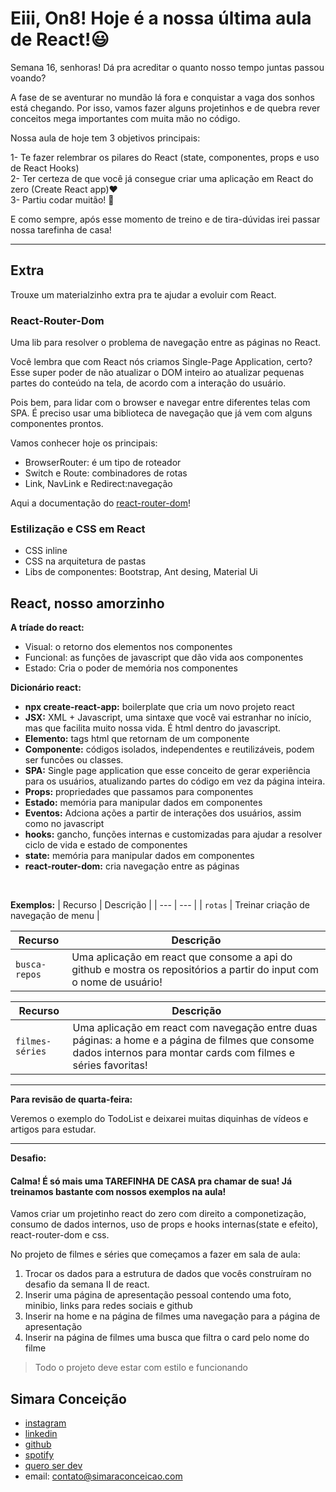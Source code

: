 # Eiii, On8! Hoje é a nossa última aula de React!😃

Semana 16, senhoras! Dá pra acreditar o quanto nosso tempo juntas passou voando?

A fase de se aventurar no mundão lá fora e conquistar a vaga dos sonhos está chegando.
Por isso, vamos fazer alguns projetinhos e de quebra rever conceitos mega importantes com muita mão no código.

Nossa aula de hoje tem 3 objetivos principais:

1- Te fazer relembrar os pilares do React (state, componentes, props e uso de React Hooks)<br>
2- Ter certeza de que você já consegue criar uma aplicação em React do zero (Create React app)❤️ <br>
3- Partiu codar muitão! 🚀

E como sempre, após esse momento de treino e de tira-dúvidas irei passar nossa tarefinha de casa!

---

## Extra
Trouxe um materialzinho extra pra te ajudar a evoluir com React. 

### React-Router-Dom

Uma lib para resolver o problema de navegação entre as páginas no React. 

Você lembra que com React nós criamos Single-Page Application, certo? Esse super poder de não atualizar o DOM inteiro ao atualizar pequenas partes do conteúdo na tela, de acordo com a interação do usuário.

Pois bem, para lidar com o browser e navegar entre diferentes telas com SPA. É preciso usar uma biblioteca de navegação que já vem com alguns componentes prontos.

Vamos conhecer hoje os principais:

* BrowserRouter: é um tipo de roteador
* Switch e Route: combinadores de rotas
* Link, NavLink e Redirect:navegação

Aqui a documentação do [react-router-dom](https://reactrouter.com/web/guides/quick-start)!


### Estilização e CSS em React
* CSS inline
* CSS na arquitetura de pastas
* Libs de componentes: Bootstrap, Ant desing, Material Ui

## React, nosso amorzinho

**A tríade do react:**
* Visual: o retorno dos elementos nos componentes
* Funcional: as funções de javascript que dão vida aos componentes
* Estado: Cria o poder de memória nos componentes

**Dicionário react:**
* **npx create-react-app:** boilerplate que cria um novo projeto react 
* **JSX:** XML + Javascript, uma sintaxe que você vai estranhar no início, mas que facilita muito nossa vida. É html dentro do javascript.
* **Elemento:** tags html que retornam de um componente
* **Componente:** códigos isolados, independentes e reutilizáveis, podem ser funcões ou classes.
* **SPA:** Single page application que esse conceito de gerar experiência para os usuários, atualizando partes do código em vez da página inteira.
* **Props:** propriedades que passamos para componentes
* **Estado:** memória para manipular dados em componentes
* **Eventos:** Adciona ações a partir de interações dos usuários, assim como no javascript
* **hooks:** gancho, funções internas e customizadas para ajudar a resolver ciclo de vida e estado de componentes
* **state:** memória para manipular dados em componentes
* **react-router-dom:** cria navegação entre as páginas

<br>

**Exemplos:**
| Recurso | Descrição |
| --- | --- |
| `rotas` | Treinar criação de navegação de menu |

| Recurso | Descrição |
| --- | --- |
| `busca-repos` | Uma aplicação em react que consome a api do github e mostra os repositórios a partir do input com o nome de usuário! |

| Recurso | Descrição |
| --- | --- |
| `filmes-séries` | Uma aplicação em react com navegação entre duas páginas: a home e a página de filmes que consome dados internos para montar cards com filmes e séries favoritas! |

----

**Para revisão de quarta-feira:**

Veremos o exemplo do TodoList e deixarei muitas diquinhas de vídeos e artigos para estudar.

---
**Desafio:**

#### Calma! É só mais uma TAREFINHA DE CASA pra chamar de sua! Já treinamos bastante com nossos exemplos na aula!


Vamos criar um projetinho react do zero com direito a componetização, consumo de dados internos, uso de props e hooks internas(state e efeito), react-router-dom e css.

No projeto de filmes e séries que começamos a fazer em sala de aula: 

1) Trocar os dados para a estrutura de dados que vocês construíram no desafio da semana II de react.
2) Inserir uma página de apresentação pessoal contendo uma foto, minibio, links para redes sociais e github
3) Inserir na home e na página de filmes uma navegação para a página de apresentação
4) Inserir na página de filmes uma busca que filtra o card pelo nome do filme

>Todo o projeto deve estar com estilo e funcionando

## Simara Conceição
- [instagram](https://www.instagram.com/simara_conceicao)
- [linkedin](https://www.linkedin.com/in/simaraconceicao/)
- [github](https://github.com/simaraconceicao)
- [spotify](https://open.spotify.com/show/59vCz4TY6tPHXW26qJknh3)
- [quero ser dev](https://queroserdev.com)
- email: contato@simaraconceicao.com
